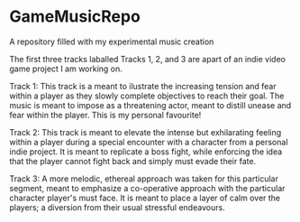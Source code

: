 # GameMusicRepo
A repository filled with my experimental music creation

The first three tracks laballed Tracks 1, 2, and 3 are apart of an indie video game project I am working on.


Track 1:
This track is a meant to ilustrate the increasing tension and fear within a player as they slowly complete objectives to reach their goal. The music is meant to impose as a threatening actor, meant to distill unease and fear within the player. This is my personal favourite!

Track 2:
This track is meant to elevate the intense but exhilarating feeling within a player during a special encounter with a character from a personal indie project. It is meant to replicate a boss fight, while enforcing the idea that the player cannot fight back and simply must evade their fate.

Track 3:
A more melodic, ethereal approach was taken for this particular segment, meant to emphasize a co-operative approach with the particular character player's must face. It is meant to place a layer of calm over the players; a diversion from their usual stressful endeavours.


